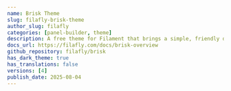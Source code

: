 ```yaml
---
name: Brisk Theme
slug: filafly-brisk-theme
author_slug: filafly
categories: [panel-builder, theme]
description: A free theme for Filament that brings a simple, friendly design to your admin panels and forms. Carefully crafted to enhance your application's visual appeal while maintaining Filament's powerful functionality.
docs_url: https://filafly.com/docs/brisk-overview
github_repository: filafly/brisk
has_dark_theme: true
has_translations: false
versions: [4]
publish_date: 2025-08-04
---
```


